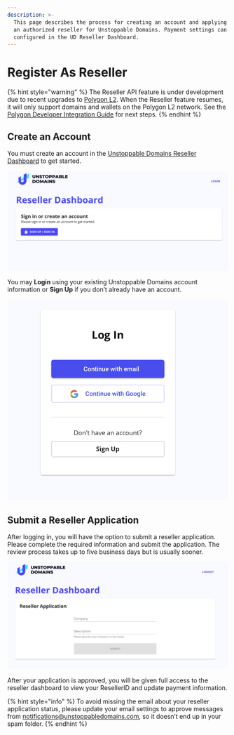```yaml
---
description: >-
  This page describes the process for creating an account and applying to become
  an authorized reseller for Unstoppable Domains. Payment settings can then be
  configured in the UD Reseller Dashboard.
---
```


# Register As Reseller

{% hint style="warning" %}
The Reseller API feature is under development due to recent upgrades to [Polygon L2](../../polygon-l2-network/polygon-high-level-overview.md). When the Reseller feature resumes, it will only support domains and wallets on the Polygon L2 network. See the [Polygon Developer Integration Guide](../../polygon-l2-network/polygon-developer-integration.md) for next steps.
{% endhint %}

## Create an Account

You must create an account in the [Unstoppable Domains Reseller Dashboard](https://unstoppabledomains.com/resellers) to get started.

![Sign-up page for creating a new reseller account](../../../.gitbook/assets/0.png)

You may **Login** using your existing Unstoppable Domains account information or **Sign Up** if you don’t already have an account.

![Login or sign-up options for new resellers](../../../.gitbook/assets/1.png)

## Submit a Reseller Application

After logging in, you will have the option to submit a reseller application. Please complete the required information and submit the application. The review process takes up to five business days but is usually sooner.

![Reseller application form](../../../.gitbook/assets/3.png)

After your application is approved, you will be given full access to the reseller dashboard to view your ResellerID and update payment information.

{% hint style="info" %}
To avoid missing the email about your reseller application status, please update your email settings to approve messages from [notifications@unstoppabledomains.com](mailto:notifications@unstoppabledomains.com), so it doesn’t end up in your spam folder.
{% endhint %}
